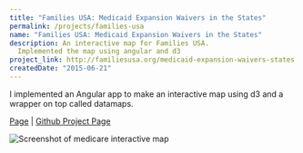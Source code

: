 ```yaml
---
title: "Families USA: Medicaid Expansion Waivers in the States"
permalink: /projects/families-usa
name: "Families USA: Medicaid Expansion Waivers in the States"
description: An interactive map for Families USA.
  Implemented the map using angular and d3
project_link: http://familiesusa.org/medicaid-expansion-waivers-states
createdDate: "2015-06-21"
---
```




I implemented an Angular app to make an interactive map using d3 and a wrapper on top called datamaps.

[Page](http://familiesusa.org/medicaid-expansion-waivers-states) |
[Github Project Page](https://github.com/caxy4/familes-usa-medicaid)


![Screenshot of medicare interactive map](/images/families-medicare.png)
